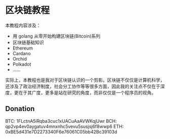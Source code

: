 区块链教程
==========

本教程内容涉及：

- 用 golang 从零开始构建区块链(Bitcoin)系列
- 区块链基础知识
- Ethereum
- Cardano
- Orchid
- Polkadot
- ......

实际上，本教程也是我对于区块链认识的一个剪影。区块链不仅仅是计算机科学，还涉及了政治经济制度，社会分工协作等等很多方面，因此我的关注点不仅在于深度，更在于其广度，更多是站在研究的角度，而非仅仅是一个程序员的视角。

## Donation

BTC: 1FLctnA5iRqba3cuc1xUACuAaAVWKqjUwr
BCH: qp2vp4ev0aygatuv4mnxnhc5vevu5susjsj6f8wwp6
ETH: 0xBE5d431e7D2273340F6e76061C05bb42Bc39103d
